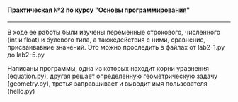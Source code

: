 #### Практическая №2 по курсу "Основы программирования"

------------



В ходе ее работы были изучены переменные строкового, численного (int и float) и булевого типа, а такжедействия с ними, сравнение, присваивавние значений. Это можно проследить в файлах от lab2-1.py до lab2-5.py

Написаны программы, одна из которых находит корни уравнения (equation.py), другая решает определенную геометрическую задачу (geometry.py), третья заправшивает и выводит имя пользователя (hello.py)